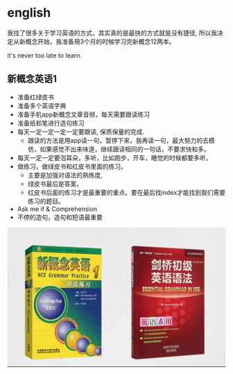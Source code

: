 # english

我找了很多关于学习英语的方式，其实真的是最快的方式就是没有捷径, 所以我决定从新概念开始，我准备用3个月的时候学习完新概念12两本。

it's never too late to learn.

## 新概念英语1

- 准备红绿皮书
- 准备多个英语字典
- 准备手机app新概念文章音频，每天需要跟读练习
- 准备纸和笔进行造句练习
- 每天一定一定一定一定要跟读, 保质保量的完成.
  - 跟读的方法是用app读一句，暂停下来，我再读一句，最大努力的去模仿，如果感觉不出来味道，继续跟读相同的一句话，不要求快和多。
- 每天一定一定要泡耳朵，多听，比如跑步，开车，睡觉的时候都要多听。
- 做练习，做绿皮书和红皮书里面的练习。
  - 主要是加强对语法的熟练度,
  - 绿皮书最后是答案，
  - 红皮书后面的练习才是最重要的重点。要在最后找index才能找到我们需要练习的题目。
- Ask me if & Comprehension
- 不停的造句，造句和短语最重要

![绿红皮书](images/practise.png)